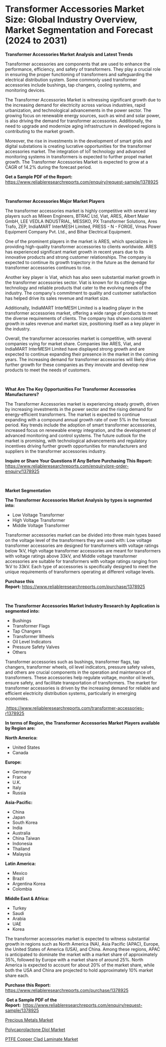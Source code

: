 <p><h1>Transformer Accessories Market Size: Global Industry Overview, Market Segmentation and Forecast (2024 to 2031)</h1></p><p><strong>Transformer Accessories Market Analysis and Latest Trends</strong></p>
<p><p>Transformer accessories are components that are used to enhance the performance, efficiency, and safety of transformers. They play a crucial role in ensuring the proper functioning of transformers and safeguarding the electrical distribution system. Some commonly used transformer accessories include bushings, tap changers, cooling systems, and monitoring devices.</p><p>The Transformer Accessories Market is witnessing significant growth due to the increasing demand for electricity across various industries, rapid urbanization, and technological advancements in the power sector. The growing focus on renewable energy sources, such as wind and solar power, is also driving the demand for transformer accessories. Additionally, the need to upgrade and modernize aging infrastructure in developed regions is contributing to the market growth.</p><p>Moreover, the rise in investments in the development of smart grids and digital substations is creating lucrative opportunities for the transformer accessories market. The integration of IoT technology and advanced monitoring systems in transformers is expected to further propel market growth. The Transformer Accessories Market is expected to grow at a CAGR of 14.2% during the forecast period.</p></p>
<p><strong>Get a Sample PDF of the Report:&nbsp;</strong> <a href="https://www.reliableresearchreports.com/enquiry/request-sample/1378925">https://www.reliableresearchreports.com/enquiry/request-sample/1378925</a></p>
<p>&nbsp;</p>
<p><strong>Transformer Accessories Major Market Players</strong></p>
<p><p>The transformer accessories market is highly competitive with several key players such as Mileen Engineers, BTRAC Ltd, Viat, ARES, Albert Maier GmbH, LEE VEDLA INDUSTRIAL, MESSKO, PX Transformer Solutions, Ares Trafo, ZEP, IndiaMART InterMESH Limited, PRESS - N - FORGE, Vmas Power Equipment Company Pvt. Ltd., and Bihar Electrical Equipment.</p><p>One of the prominent players in the market is ARES, which specializes in providing high-quality transformer accessories to clients worldwide. ARES has experienced significant market growth in recent years due to its innovative products and strong customer relationships. The company is expected to continue its growth trajectory in the future as the demand for transformer accessories continues to rise.</p><p>Another key player is Viat, which has also seen substantial market growth in the transformer accessories sector. Viat is known for its cutting-edge technology and reliable products that cater to the evolving needs of the industry. The company's commitment to quality and customer satisfaction has helped drive its sales revenue and market size.</p><p>Additionally, IndiaMART InterMESH Limited is a leading player in the transformer accessories market, offering a wide range of products to meet the diverse requirements of clients. The company has shown consistent growth in sales revenue and market size, positioning itself as a key player in the industry.</p><p>Overall, the transformer accessories market is competitive, with several companies vying for market share. Companies like ARES, Viat, and IndiaMART InterMESH Limited have displayed strong growth and are expected to continue expanding their presence in the market in the coming years. The increasing demand for transformer accessories will likely drive further growth for these companies as they innovate and develop new products to meet the needs of customers.</p></p>
<p>&nbsp;</p>
<p><strong>What Are The Key Opportunities For Transformer Accessories Manufacturers?</strong></p>
<p><p>The Transformer Accessories market is experiencing steady growth, driven by increasing investments in the power sector and the rising demand for energy-efficient transformers. The market is expected to continue expanding with a compound annual growth rate of over 5% in the forecast period. Key trends include the adoption of smart transformer accessories, increased focus on renewable energy integration, and the development of advanced monitoring and control systems. The future outlook for the market is promising, with technological advancements and regulatory incentives driving further growth opportunities for manufacturers and suppliers in the transformer accessories industry.</p></p>
<p><strong>Inquire or Share Your Questions If Any Before Purchasing This Report:</strong> <a href="https://www.reliableresearchreports.com/enquiry/pre-order-enquiry/1378925">https://www.reliableresearchreports.com/enquiry/pre-order-enquiry/1378925</a></p>
<p>&nbsp;</p>
<p><strong>Market Segmentation</strong></p>
<p><strong>The Transformer Accessories Market Analysis by types is segmented into:</strong></p>
<p><ul><li>Low Voltage Transformer</li><li>High Voltage Transformer</li><li>Middle Voltage Transformer</li></ul></p>
<p><p>Transformer accessories market can be divided into three main types based on the voltage level of the transformers they are used with: Low voltage transformer accessories are designed for transformers with voltage ratings below 1kV, High voltage transformer accessories are meant for transformers with voltage ratings above 33kV, and Middle voltage transformer accessories are suitable for transformers with voltage ratings ranging from 1kV to 33kV. Each type of accessories is specifically designed to meet the unique requirements of transformers operating at different voltage levels.</p></p>
<p><strong>Purchase this Report:&nbsp;</strong><a href="https://www.reliableresearchreports.com/purchase/1378925">https://www.reliableresearchreports.com/purchase/1378925</a></p>
<p>&nbsp;</p>
<p><strong>The Transformer Accessories Market Industry Research by Application is segmented into:</strong></p>
<p><ul><li>Bushings</li><li>Transformer Flags</li><li>Tap Changers</li><li>Transformer Wheels</li><li>Oil Level Indicators</li><li>Pressure Safety Valves</li><li>Others</li></ul></p>
<p><p>Transformer accessories such as bushings, transformer flags, tap changers, transformer wheels, oil level indicators, pressure safety valves, and others are crucial components in the operation and maintenance of transformers. These accessories help regulate voltage, monitor oil levels, ensure safety, and facilitate transportation of transformers. The market for transformer accessories is driven by the increasing demand for reliable and efficient electricity distribution systems, particularly in emerging economies.</p></p>
<p><a href="https://www.reliableresearchreports.com/transformer-accessories-r1378925">&nbsp;https://www.reliableresearchreports.com/transformer-accessories-r1378925</a></p>
<p><strong>In terms of Region, the Transformer Accessories Market Players available by Region are:</strong></p>
<p>
    <p> <strong> North America: </strong>
        <ul>
            <li>United States</li>
            <li>Canada</li>
        </ul>
        </p> 
    <p> <strong> Europe: </strong>
        <ul>
            <li>Germany</li>
            <li>France</li>
            <li>U.K.</li>
            <li>Italy</li>
            <li>Russia</li>
        </ul>
        </p> 
    <p> <strong> Asia-Pacific: </strong>
        <ul>
            <li>China</li>
            <li>Japan</li>
            <li>South Korea</li>
            <li>India</li>
            <li>Australia</li>
            <li>China Taiwan</li>
            <li>Indonesia</li>
            <li>Thailand</li>
            <li>Malaysia</li>
        </ul>
        </p> 
    <p> <strong> Latin America: </strong>
        <ul>
            <li>Mexico</li>
            <li>Brazil</li>
            <li>Argentina Korea</li>
            <li>Colombia</li>
        </ul>
        </p> 
    <p> <strong> Middle East & Africa: </strong>
        <ul>
            <li>Turkey</li>
            <li>Saudi</li>
            <li>Arabia</li>
            <li>UAE</li>
            <li>Korea</li>
        </ul>
    </p>
    </p>
<p><p>The transformer accessories market is expected to witness substantial growth in regions such as North America (NA), Asia Pacific (APAC), Europe, the United States of America (USA), and China. Among these regions, APAC is anticipated to dominate the market with a market share of approximately 35%, followed by Europe with a market share of around 25%. North America is expected to account for about 20% of the market share, while both the USA and China are projected to hold approximately 10% market share each.</p></p>
<p><strong>Purchase this Report: </strong><a href="https://www.reliableresearchreports.com/purchase/1378925">https://www.reliableresearchreports.com/purchase/1378925</a></p>
<p>&nbsp;<strong>Get a Sample PDF of the Report:&nbsp;&nbsp;</strong><a href="https://www.reliableresearchreports.com/enquiry/request-sample/1378925">https://www.reliableresearchreports.com/enquiry/request-sample/1378925</a></p>
<p><strong></strong></p>
<p><p><a href="https://cute-banjo-8ca.notion.site/Precious-Metals-Market-Research-Report-Provides-Critical-Insights-that-can-help-Shape-Business-Devel-cf41335bf727454ebd6870f898755e78">Precious Metals Market</a></p><p><a href="https://shimmer-gardenia-37a.notion.site/Polycaprolactone-Diol-Market-Size-Share-Trends-Analysis-Report-By-Material-By-Type-By-End-user--ee26b17d8ad44447997a9117d6cd93df">Polycaprolactone Diol Market</a></p><p><a href="https://meowing-lemming-dd3.notion.site/PTFE-Copper-Clad-Laminate-Market-Size-Market-Share-and-Global-Market-Analysis-Report-2024-2031-93cfa8768e1543789914b4035842306d">PTFE Copper Clad Laminate Market</a></p></p>